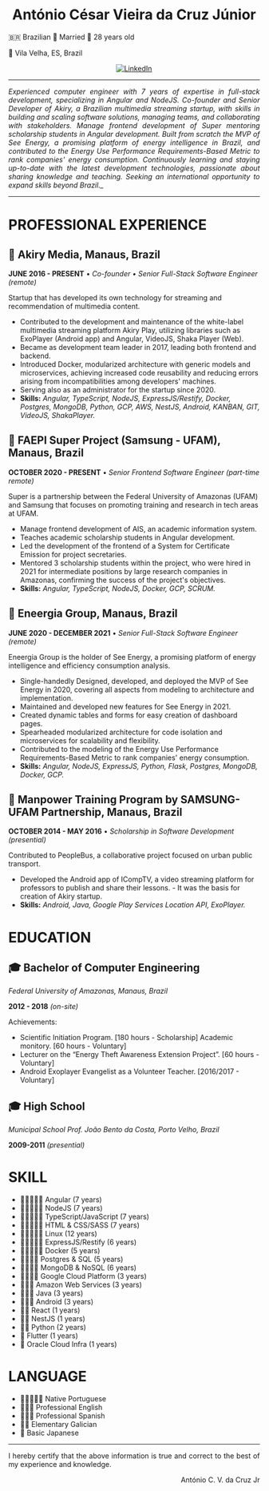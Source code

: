 <h1 align="center"><strong>
    António César Vieira da Cruz Júnior
</strong></h1>

:brazil: Brazilian :ring: Married :birthday: 28 years old

:house_with_garden: Vila Velha, ES, Brazil

<p align="center">
    <a href="https://linkedin.com/in/acruzjr">
        <img alt="LinkedIn" src="https://img.shields.io/badge/linkedin%20-%230077B5.svg?&style=for-the-badge&logo=linkedin"/>
    </a>
</p>

---

<p align="justify"><i>
    Experienced computer engineer with 7 years of expertise in full-stack development, specializing in Angular and NodeJS. Co-founder and Senior Developer of Akiry, a Brazilian multimedia streaming startup, with skills in building and scaling software solutions, managing teams, and collaborating with stakeholders. Manage frontend development of Super mentoring scholarship students in Angular development. Built from scratch the MVP of See Energy, a promising platform of energy intelligence in Brazil, and contributed to the Energy Use Performance Requirements-Based Metric to rank companies' energy consumption. Continuously learning and staying up-to-date with the latest development technologies, passionate about sharing knowledge and teaching. Seeking an international opportunity to expand skills beyond Brazil._
</i></p>

---

# PROFESSIONAL EXPERIENCE


## :rocket: Akiry Media,  Manaus, Brazil

**JUNE 2016 - PRESENT** • _Co-founder • Senior Full-Stack Software Engineer (remote)_

Startup that has developed its own technology for streaming and recommendation of multimedia content.

- Contributed to the development and maintenance of the white-label multimedia streaming platform Akiry Play, utilizing libraries such as ExoPlayer (Android app) and Angular, VideoJS, Shaka Player (Web).
- Became as development team leader in 2017, leading both frontend and backend.
- Introduced Docker, modularized architecture with generic models and microservices, achieving increased code reusability and reducing errors arising from incompatibilities among developers' machines.
- Serving also as an administrator for the startup since 2020.
- **Skills:** _Angular, TypeScript, NodeJS, ExpressJS/Restify, Docker, Postgres, MongoDB, Python, GCP, AWS, NestJS, Android, KANBAN, GIT, VideoJS, ShakaPlayer._

## :school: FAEPI Super Project (Samsung - UFAM),  Manaus, Brazil
**OCTOBER 2020 - PRESENT** • _Senior Frontend Software Engineer (part-time remote)_

Super is a partnership between the Federal University of Amazonas (UFAM) and Samsung that focuses on promoting training and research in tech areas at UFAM.
- Manage frontend development of AIS, an academic information system.
- Teaches academic scholarship students in Angular development.
- Led the development of the frontend of a System for Certificate Emission for project secretaries.
- Mentored 3 scholarship students within the project, who were hired in 2021 for intermediate positions by large research companies in Amazonas, confirming the success of the project's objectives.
- **Skills:** _Angular, TypeScript, NodeJS, Docker, GCP, SCRUM._

## :rocket: Eneergia Group,  Manaus, Brazil
**JUNE 2020 - DECEMBER 2021** • _Senior Full-Stack Software Engineer (remote)_

Eneergia Group is the holder of See Energy, a promising platform of energy intelligence and efficiency consumption analysis.
- Single-handedly Designed, developed, and deployed the MVP of See Energy in 2020, covering all aspects from modeling to architecture and implementation.
- Maintained and developed new features for See Energy in 2021.
- Created dynamic tables and forms for easy creation of dashboard pages.
- Spearheaded modularized architecture for code isolation and microservices for scalability and flexibility.
- Contributed to the modeling of the Energy Use Performance Requirements-Based Metric to rank companies' energy consumption.
- **Skills:** _Angular, NodeJS, ExpressJS, Python, Flask, Postgres, MongoDB, Docker, GCP._

## :school: Manpower Training Program by SAMSUNG-UFAM Partnership, Manaus, Brazil
**OCTOBER 2014 - MAY 2016** • _Scholarship in Software Development (presential)_

Contributed to PeopleBus, a collaborative project focused on urban public transport.
- Developed the Android app of ICompTV, a video streaming platform for professors to publish and share their lessons. - It was the basis for creation of Akiry startup.
- **Skills:** _Android, Java, Google Play Services Location API, ExoPlayer._

# EDUCATION

## :mortar_board: Bachelor of Computer Engineering

_Federal University of Amazonas, Manaus, Brazil_

**2012 - 2018** _(on-site)_

Achievements: 
- Scientific Initiation Program. [180 hours - Scholarship]
Academic monitory. [60 hours - Voluntary]
- Lecturer on the “Energy Theft Awareness Extension Project”. [60 hours - Voluntary]
- Android Exoplayer Evangelist as a Volunteer Teacher. [2016/2017 - Voluntary]

## :mortar_board: High School

_Municipal School Prof. João Bento da Costa, Porto Velho, Brazil_

**2009-2011** _(presential)_

# SKILL
- :gem::gem::gem::gem::gem: Angular (7 years)
- :gem::gem::gem::gem::gem: NodeJS (7 years)
- :gem::gem::gem::gem::gem: TypeScript/JavaScript (7 years)
- :gem::gem::gem::gem::gem: HTML & CSS/SASS (7 years)
- :gem::gem::gem::gem::gem: Linux (12 years)
- :gem::gem::gem::gem::gem: ExpressJS/Restify (6 years)
- :gem::gem::gem::gem::gem: Docker (5 years)
- :gem::gem::gem::gem: Postgres & SQL (5 years)
- :gem::gem::gem::gem: MongoDB & NoSQL (6 years)
- :gem::gem::gem::gem: Google Cloud Platform (3 years)
- :gem::gem::gem: Amazon Web Services (3 years)
- :gem::gem::gem: Java (3 years)
- :gem::gem::gem: Android (3 years)
- :gem::gem: React (1 years)
- :gem::gem: NestJS (1 years)
- :gem::gem: Python (2 years)
- :gem: Flutter (1 years)
- :gem: Oracle Cloud Infra (1 years)

# LANGUAGE
- :gem::gem::gem::gem::gem: Native Portuguese
- :gem::gem::gem: Professional English
- :gem::gem::gem: Professional Spanish
- :gem::gem: Elementary Galician
- :gem: Basic Japanese

---

<p align="justify">
I hereby certify that the above information is true and correct to the best of my experience and knowledge.
</p>

<p align="right">
    António C. V. da Cruz Jr
</p>
